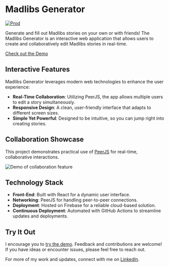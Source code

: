 # Madlibs Generator

[![Prod](https://github.com/2ajoyce/madlibs-generator/actions/workflows/firebase-hosting-merge.yml/badge.svg)](https://madlibs.2ajoyce.com)

Generate and fill out Madlibs stories on your own or with friends! The Madlibs Generator is an interactive web application that allows users to create and collaboratively edit Madlibs stories in real-time.

[Check out the Demo](https://madlibs.2ajoyce.com)

## Interactive Features

Madlibs Generator leverages modern web technologies to enhance the user experience:

-   **Real-Time Collaboration**: Utilizing PeerJS, the app allows multiple users to edit a story simultaneously.
-   **Responsive Design**: A clean, user-friendly interface that adapts to different screen sizes.
-   **Simple Yet Powerful**: Designed to be intuitive, so you can jump right into creating stories.

## Collaboration Showcase

This project demonstrates practical use of [PeerJS](https://peerjs.com/) for real-time, collaborative interactions.

![Demo of collaboration feature](/demos/2023-12-22.gif)

## Technology Stack

-   **Front-End**: Built with React for a dynamic user interface.
-   **Networking**: PeerJS for handling peer-to-peer connections.
-   **Deployment**: Hosted on Firebase for a reliable cloud-based solution.
-   **Continuous Deployment**: Automated with GitHub Actions to streamline updates and deployments.

## Try It Out

I encourage you to [try the demo](https://madlibs.2ajoyce.com). Feedback and contributions are welcome! If you have ideas or encounter issues, please feel free to reach out.

For more of my work and updates, connect with me on [LinkedIn](https://www.linkedin.com/in/2ajoyce).

